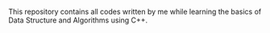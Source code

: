 This repository contains all codes written by me while learning the basics of Data Structure and Algorithms using C++.
